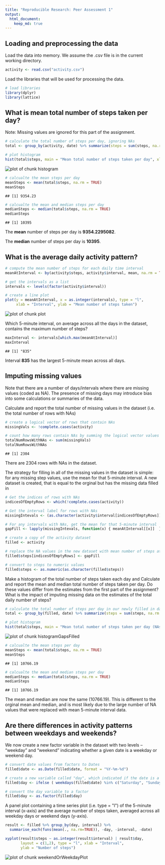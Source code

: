 ```yaml
---
title: "Reproducible Research: Peer Assessment 1"
output: 
  html_document:
    keep_md: true
---
```



## Loading and preprocessing the data

Load the data into memory. We assume the .csv file is in the current working directory.

```r
activity <- read.csv("activity.csv")
```

Load the libraries that will be used for processing the data.


```r
# load libraries
library(dplyr)
library(lattice)
```

## What is mean total number of steps taken per day?

Note: Missing values are ignored for this part of the assignment. 


```r
# calculate the total number of steps per day, ignoring NAs
total <- group_by(activity, date) %>% summarize(steps = sum(steps, na.rm = TRUE)) 

# plot histogram
hist(total$steps, main = "Mean total number of steps taken per day", xlab = "Steps per day")
```

![plot of chunk histogram](figure/histogram-1.png) 

```r
# calcualte the mean steps per day
meanSteps <- mean(total$steps, na.rm = TRUE)
meanSteps
```

```
## [1] 9354.23
```

```r
# calcualte the mean and median steps per day
medianSteps <- median(total$steps, na.rm = TRUE)
medianSteps
```

```
## [1] 10395
```

The **mean** number of steps per day is **9354.2295082**.

The **median** number of steps per day is **10395**.


## What is the average daily activity pattern?


```r
# compute the mean number of steps for each daily time interval
meanAtInterval <- by(activity$steps, activity$interval, mean, na.rm = TRUE)

# get the intervals as a list
intervals <- levels(factor(activity$interval))

# create a line plot
plot(y = meanAtInterval, x = as.integer(intervals), type = "l",
     xlab = "Interval", ylab = "Mean number of steps taken")
```

![plot of chunk plot](figure/plot-1.png) 


Which 5-minute interval, on average across all the days in the dataset, contains the maximum number of steps?


```r
maxInterval <- intervals[which.max(meanAtInterval)]
maxInterval
```

```
## [1] "835"
```

Interval **835** has the largest 5-minute mean across all days.

## Imputing missing values

Note that there are a number of days/intervals where there are missing values (coded as NA). The presence of missing days may introduce bias into some calculations or summaries of the data.

Calculate and report the total number of missing values in the dataset (i.e. the total number of rows with NAs)


```r
# create a logical vector of rows that contain NAs
missingVals <- !complete.cases(activity)

# count how many rows contain NAs by summing the logical vector values
totalNumRowsWithNAs <- sum(missingVals)
totalNumRowsWithNAs
```

```
## [1] 2304
```

There are 2304 rows with NAs in the dataset.

The strategy for filling in all of the missing values in the dataset is simple: for any missing step values, use the mean for that 5-minute interval. A new dataset is created, that is equal to the orginal but has the missing data filled in


```r
# Get the indices of rows with NAs
indicesOfEmptyRows <- which(!complete.cases(activity))

# Get the interval label for rows with NAs
missingIntevals <- (as.character(activity$interval[indicesOfEmptyRows]))

# For any intervals with NAs, get the mean for that 5-minute interval
gapFill <- lapply(missingIntevals, function(x) { meanAtInterval[[x]]  } )

# create a copy of the activity dataset
filled <- activity

# replace the NA values in the new dataset with mean number of steps at that interval
filled$steps[indicesOfEmptyRows] <- gapFill

# convert to steps to numeric values
filled$steps <- as.numeric(as.character(filled$steps))
```

Make a histogram of the total number of steps taken each day and Calculate and report the mean and median total number of steps taken per day. Do these values differ from the estimates from the first part of the assignment? What is the impact of imputing missing data on the estimates of the total daily number of steps?


```r
# calculate the total number of steps per day in our newly filled in dataset
total <- group_by(filled, date) %>% summarize(steps = sum(steps, na.rm = TRUE)) 

# plot histogram
hist(total$steps, main = "Mean total number of steps taken per day (NAs replaced)", xlab = "Steps per day")
```

![plot of chunk histogramGapsFilled](figure/histogramGapsFilled-1.png) 

```r
# calcualte the mean steps per day
meanSteps <- mean(total$steps, na.rm = TRUE)
meanSteps
```

```
## [1] 10766.19
```

```r
# calcualte the mean and median steps per day
medianSteps <- median(total$steps, na.rm = TRUE)
medianSteps
```

```
## [1] 10766.19
```

The mean and median are now the same (10766.19). This is different to the orginal mean and median, and is most likely due to the large number of NA values that were replaced with mean 5-minute interval data.

## Are there differences in activity patterns between weekdays and weekends?

We now create a new factor variable in the dataset with two levels – “weekday” and “weekend” indicating whether a given date is a weekday or weekend day.


```r
# convert date values from factors to Dates
filled$date <- as.Date(filled$date, format = "%Y-%m-%d")

# create a new variable called "day", which indicated if the date is a weekday or weekend day
filled$day <- ifelse ( weekdays(filled$date) %in% c("Saturday", "Sunday"), "weekend", "weekday" )

# convert the day variable to a factor
filled$day <- as.factor(filled$day)
```

A panel plot containing a time series plot (i.e. type = "l") of the 5-minute interval (x-axis) and the average number of steps taken, averaged across all weekday days or weekend days (y-axis).


```r
result <- filled %>% group_by(day, interval) %>%
  summarise_each(funs(mean(., na.rm=TRUE)), -day, -interval, -date)

xyplot(result$steps ~ as.integer(result$interval) | result$day,
       layout = c(1,2), type = "l", xlab = "Interval",
       ylab = "Number of steps")
```

![plot of chunk weekendOrWeekdayPlot](figure/weekendOrWeekdayPlot-1.png) 
